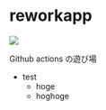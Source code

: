 # reworkapp
![](https://github.com/horsewin/reworkapp/workflows/CI/badge.svg)

Github actions の遊び場

- test
  - hoge
  - hoghoge
